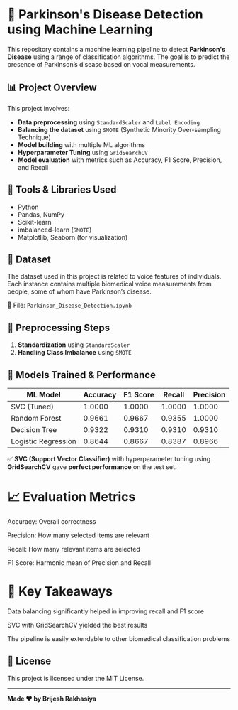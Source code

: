 # 🧠 Parkinson's Disease Detection using Machine Learning

This repository contains a machine learning pipeline to detect **Parkinson's Disease** using a range of classification algorithms. The goal is to predict the presence of Parkinson’s disease based on vocal measurements.

## 📊 Project Overview

This project involves:

- **Data preprocessing** using `StandardScaler` and `Label Encoding`
- **Balancing the dataset** using `SMOTE` (Synthetic Minority Over-sampling Technique)
- **Model building** with multiple ML algorithms
- **Hyperparameter Tuning** using `GridSearchCV`
- **Model evaluation** with metrics such as Accuracy, F1 Score, Precision, and Recall

## 🚀 Tools & Libraries Used

- Python
- Pandas, NumPy
- Scikit-learn
- imbalanced-learn (`SMOTE`)
- Matplotlib, Seaborn (for visualization)

## 🧪 Dataset

The dataset used in this project is related to voice features of individuals. Each instance contains multiple biomedical voice measurements from people, some of whom have Parkinson’s disease.

📁 File: `Parkinson_Disease_Detection.ipynb`

## 🔄 Preprocessing Steps

1. **Standardization** using `StandardScaler`
2. **Handling Class Imbalance** using `SMOTE`

## 🧠 Models Trained & Performance

| ML Model           | Accuracy | F1 Score | Recall  | Precision |
|--------------------|----------|----------|---------|-----------|
| SVC (Tuned)        | 1.0000   | 1.0000   | 1.0000  | 1.0000    |
| Random Forest      | 0.9661   | 0.9667   | 0.9355  | 1.0000    |
| Decision Tree      | 0.9322   | 0.9310   | 0.9310  | 0.9310    |
| Logistic Regression| 0.8644   | 0.8667   | 0.8387  | 0.8966    |

✅ **SVC (Support Vector Classifier)** with hyperparameter tuning using **GridSearchCV** gave **perfect performance** on the test set.

# 📈 Evaluation Metrics
Accuracy: Overall correctness

Precision: How many selected items are relevant

Recall: How many relevant items are selected

F1 Score: Harmonic mean of Precision and Recall

# 📌 Key Takeaways
Data balancing significantly helped in improving recall and F1 score

SVC with GridSearchCV yielded the best results

The pipeline is easily extendable to other biomedical classification problems

## 📄 License

This project is licensed under the MIT License.

---
**Made ❤️ by Brijesh Rakhasiya**
